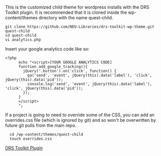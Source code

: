 This is the customized child theme for wordpress installs with the DRS Toolkit plugin. It is recommended that it is cloned inside the wp-content/themes directory with the name quest-child.

```
git clone https://github.com/NEU-Libraries/drs-toolkit-wp-theme.git quest-child
cd quest-child
vi analytics.php
```

Insert your google analytics code like so:

```
<?php
      echo "<script>[YOUR GOOGLE ANALYTICS CODE]
      function add_google_tracking(){
        jQuery('.button').on('click', function() {
          ga('send', 'event', jQuery(this).data('label'), 'click', jQuery(this).data('pid'));
          console.log('send', 'event', jQuery(this).data('label'), 'click', jQuery(this).data('pid'));
        });
      }
      </script>
      ";
```

If a project is going to need to override some of the CSS, you can add an overrides.css file (which is ignored by git) and so won't be overwritten by future git pulls from the main repo.

```
  cd /wp-content/themes/quest-child
  touch overrides.css
```


 [DRS Toolkit Plugin](https://github.com/NEU-Libraries/drs-toolkit-wordpress)

